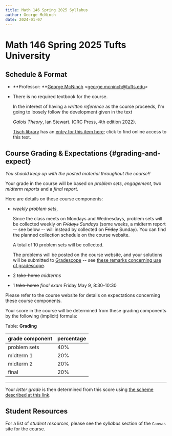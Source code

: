 ```yaml
---
title: Math 146 Spring 2025 Syllabus
author: George McNinch
date: 2024-01-07
---
```


# Math 146  Spring 2025 Tufts University

## Schedule & Format

- **Professor: **[George McNinch](http://gmcninch.math.tufts.edu)
  <<george.mcninch@tufts.edu>>


- There is no required textbook for the course. 

  In the interest of having a *written reference* as the course
  proceeds, I'm going to loosely follow the development given in the
  text
  
  *Galois Theory*, Ian Stewart. (CRC Press, 4th edition 2022).
  
  [Tisch library](https://tischlibrary.tufts.edu/) has an [entry for
  this item
  here](https://tufts.primo.exlibrisgroup.com/permalink/01TUN_INST/1fml38t/cdi_informaworld_taylorfrancisbooks_10_1201_9781003213949_version2);
  click to find online access to this text.
  

## Course Grading & Expectations   {#grading-and-expect}


*You should keep up with the posted material throughout the  course!!*


Your grade in the course will be based on  *problem sets*,
*engagement*, two *midterm reports* and a *final report*.

Here are details on these course components:

- *weekly problem sets*, 

  Since the class meets on Mondays and Wednesdays, problem sets will
  be collected weekly on ~~*Fridays*~~ *Sundays* (some weeks, a
  midterm report -- see below -- will instead by collected on
  ~~Friday~~ Sunday). You can find the planned collection schedule on
  the course website.

  A total of 10 problem sets will be collected.

  The problems will be posted on the course website, and your
  solutions will be submitted to [Gradescope](https://www.gradescope.com/) -- see [these remarks
  concerning use of
  gradescope](/course-posts/resources--gradescope.html).



- 2 ~~take-home~~ *midterms*

- 1 ~~take-home~~ *final exam* Friday May 9, 8:30-10:30

Please refer to the course website for details on expectations
concerning these course components.

Your score in the course will be determined from these grading components by the
following (implicit) formula:

Table: **Grading**

| grade component | percentage |
|:----------------|:-----------|
| problem sets    | 40%        |
| midterm 1       | 20%        |
| midterm 2       | 20%        |
| final           | 20%        |

-------

Your *letter grade* is then determined from this score using [the
scheme described at this
link](https://math.tufts.edu/resources/grading-schemes).

## Student Resources

  For a list of *student resources*, please see the *syllabus* section
  of the `Canvas` site for the course.
